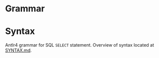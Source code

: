 # Grammar
# Syntax

Antlr4 grammar for SQL `SELECT` statement. Overview of syntax located at [SYNTAX.md](https://github.com/datadocs/grammar/blob/master/SYNTAX.md).
